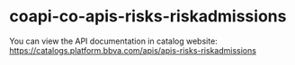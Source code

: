 # coapi-co-apis-risks-riskadmissions

You can view the API documentation in catalog website: https://catalogs.platform.bbva.com/apis/apis-risks-riskadmissions